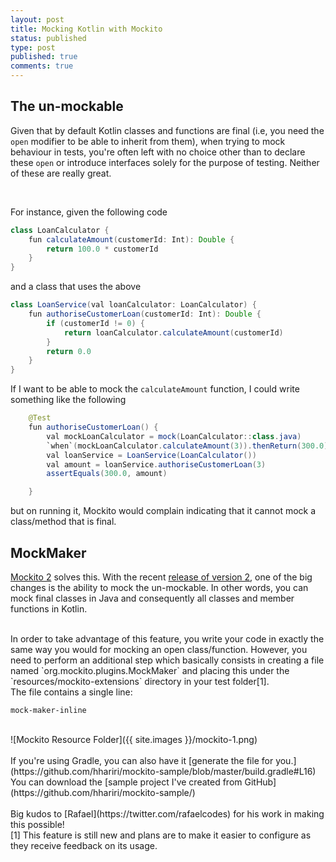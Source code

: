 ```yaml
---
layout: post
title: Mocking Kotlin with Mockito
status: published
type: post
published: true
comments: true
---
```


## The un-mockable 
Given that by default Kotlin classes and functions are final (i.e, you need the `open` modifier to be able to inherit from them), when trying to mock
behaviour in tests, you're often left with no choice other than to declare these `open` or introduce interfaces solely for the purpose of testing. Neither of these are really great.

<br/>

For instance, given the following code 

```java
class LoanCalculator {
    fun calculateAmount(customerId: Int): Double {
        return 100.0 * customerId
    }
}
```

and a class that uses the above

```java
class LoanService(val loanCalculator: LoanCalculator) {
    fun authoriseCustomerLoan(customerId: Int): Double {
        if (customerId != 0) {
            return loanCalculator.calculateAmount(customerId)
        }
        return 0.0
    }
}
```

If I want to be able to mock the `calculateAmount` function, I could write something like the following

```java
    @Test
    fun authoriseCustomerLoan() {
        val mockLoanCalculator = mock(LoanCalculator::class.java)
        `when`(mockLoanCalculator.calculateAmount(3)).thenReturn(300.0)
        val loanService = LoanService(LoanCalculator())
        val amount = loanService.authoriseCustomerLoan(3)
        assertEquals(300.0, amount)

    }
```    

but on running it, Mockito would complain indicating that it cannot mock a class/method that is final.


## MockMaker

[Mockito 2](http://mockito.org/) solves this. With the recent [release of version 2](https://github.com/mockito/mockito/wiki/What's-new-in-Mockito-2), one of the big changes is the ability to mock the un-mockable.
In other words, you can mock final classes in Java and consequently all classes and member functions in Kotlin.

<br/>
In order to take advantage of this feature, you write your code in exactly the same way you would for mocking an open class/function. However, you need to perform an additional step
which basically consists in creating a file named `org.mockito.plugins.MockMaker` and placing this under the `resources/mockito-extensions` directory in your test folder[1].

<br/>
The file contains a single line:

    mock-maker-inline


<br/>
![Mockito Resource Folder]({{ site.images }}/mockito-1.png)
<br/>

<br/>
If you're using Gradle, you can also have it [generate the file for you.](https://github.com/hhariri/mockito-sample/blob/master/build.gradle#L16)

<br/>
You can download the [sample project I've created from GitHub](https://github.com/hhariri/mockito-sample/)
<br/>


<br/>
Big kudos to [Rafael](https://twitter.com/rafaelcodes) for his work in making this possible!


<br/>
[1] This feature is still new and plans are to make it easier to configure as they receive feedback on its usage.
